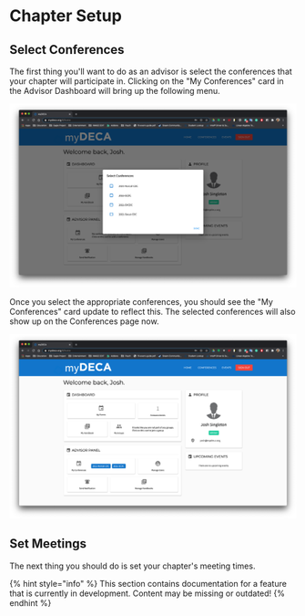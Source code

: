 # Chapter Setup

## Select Conferences

The first thing you'll want to do as an advisor is select the conferences that your chapter will participate in. Clicking on the "My Conferences" card in the Advisor Dashboard will bring up the following menu.

![](../.gitbook/assets/screen-shot-2020-09-10-at-12.14.45-am.png)

Once you select the appropriate conferences, you should see the "My Conferences" card update to reflect this. The selected conferences will also show up on the Conferences page now.

![](../.gitbook/assets/screen-shot-2020-09-10-at-12.17.32-am.png)

## Set Meetings

The next thing you should do is set your chapter's meeting times. 

{% hint style="info" %}
This section contains documentation for a feature that is currently in development. Content may be missing or outdated!
{% endhint %}

